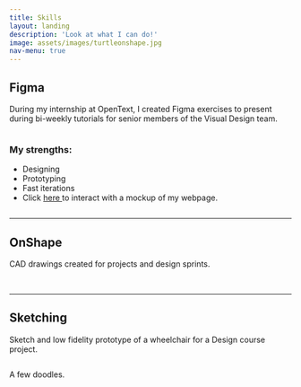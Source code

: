 ```yaml
---
title: Skills
layout: landing
description: 'Look at what I can do!'
image: assets/images/turtleonshape.jpg
nav-menu: true
---
```


<!-- Main -->
<div id="main">

<!-- One -->
<section id="one">
	<div class="inner">

<h2>Figma</h2>
<p>During my internship at OpenText, I created Figma exercises to present during bi-weekly tutorials for senior members of the Visual Design team.</p>
<span class = "image"><img src="{% link assets/images/figma tutorials.png %}" alt="" /></span>
<div class="6u$ 12u$(medium)">
<h3>My strengths:</h3>
<div class="row">
	<div class="6u 12u$(small)">
		<ul>
			<li>Designing</li>
			<li>Prototyping</li>
			<li>Fast iterations</li>
			<li>Click <a href="https://www.figma.com/proto/RQptk8jcMXGXQXRB8WJxIB/Prototype?node-id=4%3A77&scaling=scale-down&page-id=0%3A1&starting-point-node-id=4%3A77">here </a>to interact with a mockup of my webpage.</li>
		</ul>
	</div>
</div>
<div class="6u$ 12u$(medium)">
<span class="image fit"><img src="{% link assets/images/figma proto.png %}" alt="" /></span>

<hr />
		
<h2>OnShape</h2>
<p>CAD drawings created for projects and design sprints.</p>
<span class="image fit"><img src="{% link assets/images/pokeball.png %}" alt="" /></span>
<span class="image fit"><img src="{% link assets/images/more cad.png %}" alt="" /></span>

<hr />
		
<h2>Sketching</h2>
<p>Sketch and low fidelity prototype of a wheelchair for a Design course project.</p>
<span class="image fit"><img src="{% link assets/images/tsts.png %}" alt="" /></span>
<p>A few doodles.</p>
<span class="image fit"><img src="{% link assets/images/doodles.png %}" alt="" /></span>
